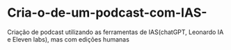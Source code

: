 # Cria-o-de-um-podcast-com-IAS-
Criação de podcast utilizando as ferramentas de IAS(chatGPT, Leonardo IA e Eleven labs),  mas com edições humanas
